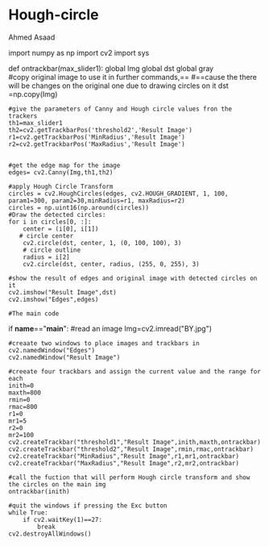 # Hough-circle
Ahmed Asaad

import numpy as np
import cv2 
import sys

def ontrackbar(max_slider1):
    global Img
    global dst
    global gray    
    #copy original image to use it in further commands,==
    #==cause the there will be changes on the original one due to drawing circles on it
    dst =np.copy(Img)
    
    #give the parameters of Canny and Hough circle values fron the trackers
    th1=max_slider1
    th2=cv2.getTrackbarPos('threshold2','Result Image')
    r1=cv2.getTrackbarPos('MinRadius','Result Image')
    r2=cv2.getTrackbarPos('MaxRadius','Result Image')
   

    #get the edge map for the image 
    edges= cv2.Canny(Img,th1,th2)
    
    #apply Hough Circle Transform
    circles = cv2.HoughCircles(edges, cv2.HOUGH_GRADIENT, 1, 100, param1=300, param2=30,minRadius=r1, maxRadius=r2)
    circles = np.uint16(np.around(circles))
    #Draw the detected circles:
    for i in circles[0, :]:
        center = (i[0], i[1])
       # circle center
        cv2.circle(dst, center, 1, (0, 100, 100), 3)
        # circle outline
        radius = i[2]
        cv2.circle(dst, center, radius, (255, 0, 255), 3)
        
    #show the result of edges and original image with detected circles on it    
    cv2.imshow("Result Image",dst)
    cv2.imshow("Edges",edges)
    
    #The main code
if __name__=="__main__":
    #read an image
    Img=cv2.imread("BY.jpg")
    
    #creaate two windows to place images and trackbars in  
    cv2.namedWindow("Edges")
    cv2.namedWindow("Result Image")   
    
    #creeate four trackbars and assign the current value and the range for each
    inith=0
    maxth=800
    rmin=0
    rmac=800
    r1=0
    mr1=5
    r2=0
    mr2=100
    cv2.createTrackbar("threshold1","Result Image",inith,maxth,ontrackbar)
    cv2.createTrackbar("threshold2","Result Image",rmin,rmac,ontrackbar)
    cv2.createTrackbar("MinRadius","Result Image",r1,mr1,ontrackbar)
    cv2.createTrackbar("MaxRadius","Result Image",r2,mr2,ontrackbar)
    
    #call the fuction that will perform Hough circle transform and show the circles on the main img
    ontrackbar(inith)
    
    #quit the windows if pressing the Exc button
    while True:
        if cv2.waitKey(1)==27:
            break
    cv2.destroyAllWindows()
